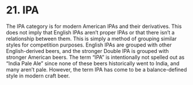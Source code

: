 # 21. IPA

The IPA category is for modern American IPAs and their derivatives. This does not imply that English IPAs aren’t proper IPAs or that there isn’t a relationship between them. This is simply a method of grouping similar styles for competition purposes. English IPAs are grouped with other English-derived beers, and the stronger Double IPA is grouped with stronger American beers. The term “IPA” is intentionally not spelled out as “India Pale Ale” since none of these beers historically went to India, and many aren’t pale. However, the term IPA has come to be a balance-defined style in modern craft beer.